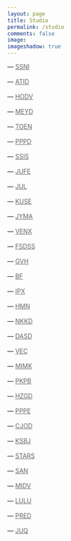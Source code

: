 ```yaml
---
layout: page
title: Studio
permalink: /studio
comments: false
image: 
imageshadow: true
---
```

<style>
a { color: #666;display:inline-block; margin:0; }
a:after {
  display:block;
  content: '';
  border-bottom: solid 3px #019fb6;  
  transform: scaleX(0);  
  transition: transform 250ms ease-in-out;
}
a:hover:after { transform: scaleX(1); }
a.fromRight:after{ transform-origin:100% 50%; }
a.fromLeft:after{  transform-origin:  0% 50%; }
</style>

<p>&#8212; <a class="fromLeft" href='{{ site.baseurl }}/tags#SSNI' title='SSNI'>SSNI</a></p>
<p>&#8212; <a class="fromLeft" href='{{ site.baseurl }}/tags#ATID' title='ATID'>ATID</a></p>
<p>&#8212; <a class="fromLeft" href='{{ site.baseurl }}/tags#HODV' title='HODV'>HODV</a></p>
<p>&#8212; <a class="fromLeft" href='{{ site.baseurl }}/tags#MEYD' title='MEYD'>MEYD</a></p>
<p>&#8212; <a class="fromLeft" href='{{ site.baseurl }}/tags#TOEN' title='TOEN'>TOEN</a></p>
<p>&#8212; <a class="fromLeft" href='{{ site.baseurl }}/tags#PPPD' title='PPPD'>PPPD</a></p>
<p>&#8212; <a class="fromLeft" href='{{ site.baseurl }}/tags#SSIS' title='SSIS'>SSIS</a></p>
<p>&#8212; <a class="fromLeft" href='{{ site.baseurl }}/tags#JUFE' title='JUFE'>JUFE</a></p>
<p>&#8212; <a class="fromLeft" href='{{ site.baseurl }}/tags#JUL' title='JUL'>JUL</a></p>
<p>&#8212; <a class="fromLeft" href='{{ site.baseurl }}/tags#KUSE' title='KUSE'>KUSE</a></p>
<p>&#8212; <a class="fromLeft" href='{{ site.baseurl }}/tags#JYMA' title='JYMA'>JYMA</a></p>
<p>&#8212; <a class="fromLeft" href='{{ site.baseurl }}/tags#VENX' title='VENX'>VENX</a></p>
<p>&#8212; <a class="fromLeft" href='{{ site.baseurl }}/tags#FSDSS' title='FSDSS'>FSDSS</a></p>
<p>&#8212; <a class="fromLeft" href='{{ site.baseurl }}/tags#GVH' title='GVH'>GVH</a></p>
<p>&#8212; <a class="fromLeft" href='{{ site.baseurl }}/tags#BF' title='BF'>BF</a></p>
<p>&#8212; <a class="fromLeft" href='{{ site.baseurl }}/tags#IPX' title='IPX'>IPX</a></p>
<p>&#8212; <a class="fromLeft" href='{{ site.baseurl }}/tags#HMN' title='HMN'>HMN</a></p>
<p>&#8212; <a class="fromLeft" href='{{ site.baseurl }}/tags#NKKD' title='NKKD'>NKKD</a></p>
<p>&#8212; <a class="fromLeft" href='{{ site.baseurl }}/tags#DASD' title='DASD'>DASD</a></p>
<p>&#8212; <a class="fromLeft" href='{{ site.baseurl }}/tags#VEC' title='VEC'>VEC</a></p>
<p>&#8212; <a class="fromLeft" href='{{ site.baseurl }}/tags#MIMK' title='MIMK'>MIMK</a></p>
<p>&#8212; <a class="fromLeft" href='{{ site.baseurl }}/tags#PKPB' title='PKPB'>PKPB</a></p>
<p>&#8212; <a class="fromLeft" href='{{ site.baseurl }}/tags#HZGD' title='HZGD'>HZGD</a></p>
<p>&#8212; <a class="fromLeft" href='{{ site.baseurl }}/tags#PPPE' title='PPPE'>PPPE</a></p>
<p>&#8212; <a class="fromLeft" href='{{ site.baseurl }}/tags#CJOD' title='CJOD'>CJOD</a></p>
<p>&#8212; <a class="fromLeft" href='{{ site.baseurl }}/tags#KSBJ' title='KSBJ'>KSBJ</a></p>
<p>&#8212; <a class="fromLeft" href='{{ site.baseurl }}/tags#STARS' title='STARS'>STARS</a></p>
<p>&#8212; <a class="fromLeft" href='{{ site.baseurl }}/tags#SAN' title='SAN'>SAN</a></p>
<p>&#8212; <a class="fromLeft" href='{{ site.baseurl }}/tags#MIDV' title='MIDV'>MIDV</a></p>
<p>&#8212; <a class="fromLeft" href='{{ site.baseurl }}/tags#LULU' title='LULU'>LULU</a></p>
<p>&#8212; <a class="fromLeft" href='{{ site.baseurl }}/tags#PRED' title='PRED'>PRED</a></p>
<p>&#8212; <a class="fromLeft" href='{{ site.baseurl }}/tags#JUQ' title='JUQ'>JUQ</a></p>
